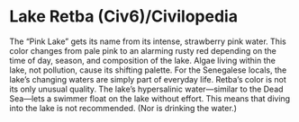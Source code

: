 # Lake Retba (Civ6)/Civilopedia

The “Pink Lake” gets its name from its intense, strawberry pink water. This color changes from pale pink to an alarming rusty red depending on the time of day, season, and composition of the lake. Algae living within the lake, not pollution, cause its shifting palette. For the Senegalese locals, the lake’s changing waters are simply part of everyday life.
Retba’s color is not its only unusual quality. The lake’s hypersalinic water—similar to the Dead Sea—lets a swimmer float on the lake without effort. This means that diving into the lake is not recommended. (Nor is drinking the water.)